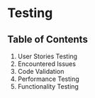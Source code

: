 # Testing
## Table of Contents
1. User Stories Testing
2. Encountered Issues
3. Code Validation
4. Performance Testing
5. Functionality Testing
